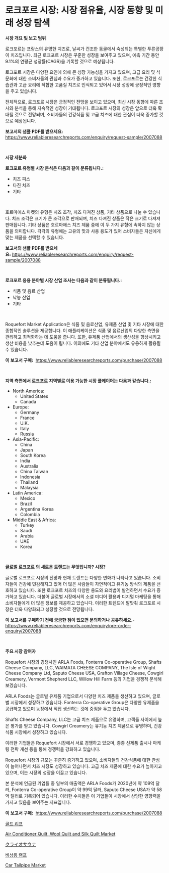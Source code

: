 <p><h1>로크포르 시장: 시장 점유율, 시장 동향 및 미래 성장 탐색</h1></p><p><strong>시장 개요 및 보고 범위</strong></p>
<p><p>로크포르는 프랑스의 유명한 치즈로, 날씨가 건조한 동굴에서 숙성되는 특별한 푸른곰팡이 치즈입니다. 최근 로크포르 시장은 꾸준한 성장을 보여주고 있으며, 예측 기간 동안 9.1%의 연평균 성장률(CAGR)을 기록할 것으로 예상됩니다. </p><p>로크포르 시장은 다양한 요인에 의해 큰 성장 가능성을 가지고 있으며, 고급 요리 및 식문화에 대한 소비자들의 관심과 수요가 증가하고 있습니다. 또한, 로크포르는 건강한 식습관과 고급 요리에 적합한 고품질 치즈로 인식되고 있어서 시장 성장에 긍정적인 영향을 주고 있습니다. </p><p>전체적으로, 로크포르 시장은 긍정적인 전망을 보이고 있으며, 최신 시장 동향에 따른 조사와 분석을 통해 지속적인 성장이 기대됩니다. 로크포르 시장의 성장은 앞으로 더욱 확대될 것으로 전망되며, 소비자들의 건강식품 및 고급 치즈에 대한 관심이 더욱 증가할 것으로 예상됩니다.</p></p>
<p><strong>보고서의 샘플 PDF를 받으세요:</strong> <a href="https://www.reliableresearchreports.com/enquiry/request-sample/2007088">https://www.reliableresearchreports.com/enquiry/request-sample/2007088</a></p>
<p>&nbsp;</p>
<p><strong>시장 세분화</strong></p>
<p><strong>로크포르 유형별 시장 분석은 다음과 같이 분류됩니다.:</strong></p>
<p><ul><li>치즈 피스</li><li>다진 치즈</li><li>기타</li></ul></p>
<p>&nbsp;</p>
<p><p>호르마애스 마켓의 유형은 치즈 조각, 치즈 다져진 상품, 기타 상품으로 나눌 수 있습니다. 치즈 조각은 크기가 큰 조각으로 판매되며, 치즈 다져진 상품은 작은 크기로 다져져 판매됩니다. 기타 상품은 호르마애스 치즈 제품 중에 이 두 가지 유형에 속하지 않는 상품을 의미합니다. 각각의 유형에는 고유의 맛과 사용 용도가 있어 소비자들은 자신에게 맞는 제품을 선택할 수 있습니다.</p></p>
<p><strong>보고서의 샘플 PDF를 받으세요:</strong>&nbsp;<a href="https://www.reliableresearchreports.com/enquiry/request-sample/2007088">https://www.reliableresearchreports.com/enquiry/request-sample/2007088</a></p>
<p>&nbsp;</p>
<p><strong> 로크포르 응용 분야별 시장 산업 조사는 다음과 같이 분류됩니다.:</strong></p>
<p><ul><li>식품 및 음료 산업</li><li>낙농 산업</li><li>기타</li></ul></p>
<p>&nbsp;</p>
<p><p>Roquefort Market Application은 식품 및 음료산업, 유제품 산업 및 기타 시장에 대한 종합적인 솔루션을 제공합니다. 이 애플리케이션은 식품 및 음료산업의 다양한 측면을 관리하고 최적화하는 데 도움을 줍니다. 또한, 유제품 산업에서의 생산성을 향상시키고 생산 비용을 낮추는데 도움이 됩니다. 이외에도 기타 산업 분야에서도 유용하게 활용될 수 있습니다.</p></p>
<p><strong>이 보고서 구매:</strong>&nbsp; <a href="https://www.reliableresearchreports.com/purchase/2007088">https://www.reliableresearchreports.com/purchase/2007088</a></p>
<p>&nbsp;</p>
<p><strong>지역 측면에서 로크포르 지역별로 이용 가능한 시장 플레이어는 다음과 같습니다.:</strong></p>
<p><ul>
    <li>
        North America:
        <ul>
            <li>United States</li>
            <li>Canada</li>
        </ul>
    </li>
    <li>
        Europe:
        <ul>
            <li>Germany</li>
            <li>France</li>
            <li>U.K.</li>
            <li>Italy</li>
            <li>Russia</li>
        </ul>
    </li>
    <li>
        Asia-Pacific:
        <ul>
            <li>China</li>
            <li>Japan</li>
            <li>South Korea</li>
            <li>India</li>
            <li>Australia</li>
            <li>China Taiwan</li>
            <li>Indonesia</li>
            <li>Thailand</li>
            <li>Malaysia</li>
        </ul>
    </li>
    <li>
        Latin America:
        <ul>
            <li>Mexico</li>
            <li>Brazil</li>
            <li>Argentina Korea</li>
            <li>Colombia</li>
        </ul>
    </li>
    <li>
        Middle East & Africa:
        <ul>
            <li>Turkey</li>
            <li>Saudi</li>
            <li>Arabia</li>
            <li>UAE</li>
            <li>Korea</li>
        </ul>
    </li>
    </ul></p>
<p>&nbsp;</p>
<p><strong>글로벌 로크포르 의 새로운 트렌드는 무엇입니까? 시장?</strong></p>
<p><p>글로벌 로크포르 시장의 전망과 현재 트렌드는 다양한 변화가 나타나고 있습니다. 소비자들이 건강에 민감해지고 있어 더 많은 사람들이 자연적이고 유기농 방식의 제품을 선호하고 있습니다. 또한 로크포르 치즈의 다양한 용도와 요리법이 발전하면서 수요가 증가하고 있습니다. 더불어 글로벌 시장에서의 소셜 미디어 활용과 디지털 마케팅을 통해 소비자들에게 더 많은 정보를 제공하고 있습니다. 이러한 트렌드에 발맞춰 로크포르 시장은 더욱 다양화되고 성장할 것으로 전망됩니다.</p></p>
<p><strong>이 보고서를 구매하기 전에 궁금한 점이 있으면 문의하거나 공유하세요.</strong>- <a href="https://www.reliableresearchreports.com/enquiry/pre-order-enquiry/2007088">https://www.reliableresearchreports.com/enquiry/pre-order-enquiry/2007088</a></p>
<p>&nbsp;</p>
<p><strong>주요 시장 참여자</strong></p>
<p><p>Roquefort 시장의 경쟁사인 ARLA Foods, Fonterra Co-operative Group, Shafts Cheese Company, LLC, WAIMATA CHEESE COMPANY, The Isle of Wight Cheese Company Ltd, Saputo Cheese USA, Grafton Village Cheese, Cowgirl Creamery, Vermont Shepherd LLC, Willow Hill Farm 등의 기업을 경쟁적 분석해보겠습니다.</p><p>ARLA Foods는 글로벌 유제품 기업으로서 다양한 치즈 제품을 생산하고 있으며, 글로벌 시장에서 성장하고 있습니다. Fonterra Co-operative Group은 다양한 유제품을 공급하고 있으며 농장에서 직접 생산하는 것에 중점을 두고 있습니다.</p><p>Shafts Cheese Company, LLC는 고급 치즈 제품으로 유명하며, 고객들 사이에서 높은 평가를 받고 있습니다. Cowgirl Creamery는 유기농 치즈 제품으로 유명하며, 건강식품 시장에서 성장하고 있습니다.</p><p>이러한 기업들은 Roquefort 시장에서 서로 경쟁하고 있으며, 종종 신제품 출시나 마케팅 전략 개선 등을 통해 경쟁력을 강화하고 있습니다. </p><p>Roquefort 시장의 규모는 꾸준히 증가하고 있으며, 소비자들의 건강식품에 대한 관심이 늘어나면서 치즈 시장도 성장하고 있습니다. 고급 치즈 제품에 대한 수요가 높아지고 있으며, 이는 시장의 성장을 이끌고 있습니다.</p><p>본 분석에 언급된 기업들 중 일부의 매출액은 ARLA Foods가 2020년에 약 109억 달러, Fonterra Co-operative Group이 약 99억 달러, Saputo Cheese USA가 약 58억 달러로 기록되어 있습니다. 이러한 수치들은 이 기업들이 시장에서 상당한 영향력을 가지고 있음을 보여주는 지표입니다.</p></p>
<p><strong>이 보고서 구매:</strong>&nbsp;&nbsp;<a href="https://www.reliableresearchreports.com/purchase/2007088">https://www.reliableresearchreports.com/purchase/2007088</a></p>
<p><p><a href="https://github.com/WilburKihn5676/Market-Research-Report-List-1/blob/main/52825079009.md">골드 리프</a></p><p><a href="https://github.com/suaretopek9/Market-Research-Report-List-2/blob/main/air-conditioner-quilt-wool-quilt-and-silk-quilt-market.md">Air Conditioner Quilt, Wool Quilt and Silk Quilt Market</a></p><p><a href="https://github.com/dzy793153605/Market-Research-Report-List-1/blob/main/45780159696.md">クライオサウナ</a></p><p><a href="https://github.com/vseigx30c9a1j/Market-Research-Report-List-1/blob/main/35579589008.md">비상용 램프</a></p><p><a href="https://issuu.com/reportprime-2/docs/car-tailpipe-market-size-2030.pptx">Car Tailpipe Market</a></p></p>
